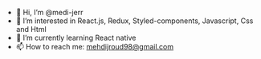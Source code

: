 - 👋 Hi, I’m @medi-jerr
- 👀 I’m interested in React.js, Redux, Styled-components, Javascript, Css and Html
- 🌱 I’m currently learning React native
- 📫 How to reach me: mehdijroud98@gmail.com

<!---

--->

